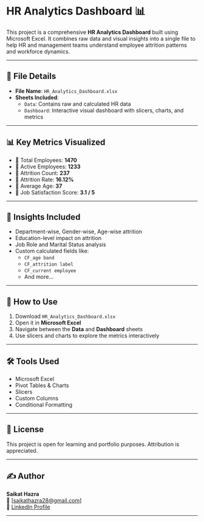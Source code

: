 # HR Analytics Dashboard 📊

This project is a comprehensive **HR Analytics Dashboard** built using Microsoft Excel. It combines raw data and visual insights into a single file to help HR and management teams understand employee attrition patterns and workforce dynamics.

---

## 📘 File Details

- **File Name**: `HR_Analytics_Dashboard.xlsx`
- **Sheets Included**:
  - `Data`: Contains raw and calculated HR data
  - `Dashboard`: Interactive visual dashboard with slicers, charts, and metrics

---

## 📊 Key Metrics Visualized

- 🔸 Total Employees: **1470**
- 🔸 Active Employees: **1233**
- 🔸 Attrition Count: **237**
- 🔸 Attrition Rate: **16.12%**
- 🔸 Average Age: **37**
- 🔸 Job Satisfaction Score: **3.1 / 5**

---

## 🧠 Insights Included

- Department-wise, Gender-wise, Age-wise attrition
- Education-level impact on attrition
- Job Role and Marital Status analysis
- Custom calculated fields like:
  - `CF_age band`
  - `CF_attrition label`
  - `CF_current employee`
  - And more...

---

## 📂 How to Use

1. Download `HR_Analytics_Dashboard.xlsx`
2. Open it in **Microsoft Excel**
3. Navigate between the **Data** and **Dashboard** sheets
4. Use slicers and charts to explore the metrics interactively

---

## 🛠 Tools Used

- Microsoft Excel
- Pivot Tables & Charts
- Slicers
- Custom Columns
- Conditional Formatting

---

## 📄 License

This project is open for learning and portfolio purposes. Attribution is appreciated.

---

## ✍️ Author

**Saikat Hazra**  
📧 [saikathazra28@gmail.com]  
🔗 [LinkedIn Profile](https://linkedin.com/in/your-profile)

---
